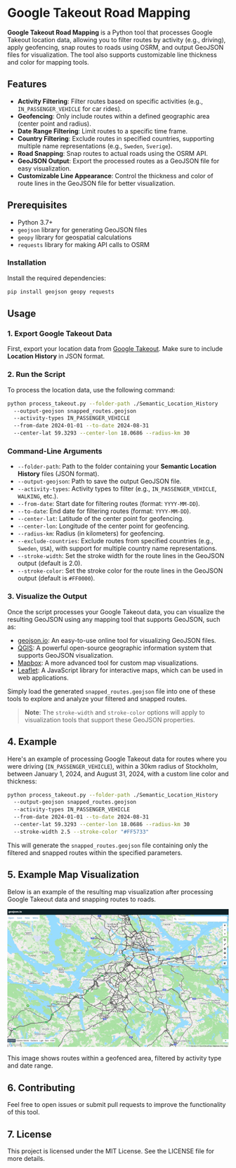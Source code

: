 # Google Takeout Road Mapping

**Google Takeout Road Mapping** is a Python tool that processes Google Takeout location data, allowing you to filter routes by activity (e.g., driving), apply geofencing, snap routes to roads using OSRM, and output GeoJSON files for visualization. The tool also supports customizable line thickness and color for mapping tools.

## Features

- **Activity Filtering**: Filter routes based on specific activities (e.g., `IN_PASSENGER_VEHICLE` for car rides).
- **Geofencing**: Only include routes within a defined geographic area (center point and radius).
- **Date Range Filtering**: Limit routes to a specific time frame.
- **Country Filtering**: Exclude routes in specified countries, supporting multiple name representations (e.g., `Sweden`, `Sverige`).
- **Road Snapping**: Snap routes to actual roads using the OSRM API.
- **GeoJSON Output**: Export the processed routes as a GeoJSON file for easy visualization.
- **Customizable Line Appearance**: Control the thickness and color of route lines in the GeoJSON file for better visualization.

## Prerequisites

- Python 3.7+
- `geojson` library for generating GeoJSON files
- `geopy` library for geospatial calculations
- `requests` library for making API calls to OSRM

### Installation

Install the required dependencies:

```bash
pip install geojson geopy requests
```

## Usage

### 1. Export Google Takeout Data

First, export your location data from [Google Takeout](https://takeout.google.com/settings/takeout). Make sure to include **Location History** in JSON format.

### 2. Run the Script

To process the location data, use the following command:

```bash
python process_takeout.py --folder-path ./Semantic_Location_History 
  --output-geojson snapped_routes.geojson 
  --activity-types IN_PASSENGER_VEHICLE 
  --from-date 2024-01-01 --to-date 2024-08-31 
  --center-lat 59.3293 --center-lon 18.0686 --radius-km 30
```

### Command-Line Arguments

- `--folder-path`: Path to the folder containing your **Semantic Location History** files (JSON format).
- `--output-geojson`: Path to save the output GeoJSON file.
- `--activity-types`: Activity types to filter (e.g., `IN_PASSENGER_VEHICLE`, `WALKING`, etc.).
- `--from-date`: Start date for filtering routes (format: `YYYY-MM-DD`).
- `--to-date`: End date for filtering routes (format: `YYYY-MM-DD`).
- `--center-lat`: Latitude of the center point for geofencing.
- `--center-lon`: Longitude of the center point for geofencing.
- `--radius-km`: Radius (in kilometers) for geofencing.
- `--exclude-countries`: Exclude routes from specified countries (e.g., `Sweden`, `USA`), with support for multiple country name representations.
- `--stroke-width`: Set the stroke width for the route lines in the GeoJSON output (default is 2.0).
- `--stroke-color`: Set the stroke color for the route lines in the GeoJSON output (default is `#FF0000`).

### 3. Visualize the Output

Once the script processes your Google Takeout data, you can visualize the resulting GeoJSON using any mapping tool that supports GeoJSON, such as:

- [geojson.io](https://geojson.io/): An easy-to-use online tool for visualizing GeoJSON files.
- [QGIS](https://qgis.org/): A powerful open-source geographic information system that supports GeoJSON visualization.
- [Mapbox](https://www.mapbox.com/): A more advanced tool for custom map visualizations.
- [Leaflet](https://leafletjs.com/): A JavaScript library for interactive maps, which can be used in web applications.

Simply load the generated `snapped_routes.geojson` file into one of these tools to explore and analyze your filtered and snapped routes.

> **Note**: The `stroke-width` and `stroke-color` options will apply to visualization tools that support these GeoJSON properties.

## 4. Example

Here's an example of processing Google Takeout data for routes where you were driving (`IN_PASSENGER_VEHICLE`), within a 30km radius of Stockholm, between January 1, 2024, and August 31, 2024, with a custom line color and thickness:

```bash
python process_takeout.py --folder-path ./Semantic_Location_History 
  --output-geojson snapped_routes.geojson 
  --activity-types IN_PASSENGER_VEHICLE 
  --from-date 2024-01-01 --to-date 2024-08-31 
  --center-lat 59.3293 --center-lon 18.0686 --radius-km 30 
  --stroke-width 2.5 --stroke-color "#FF5733"
```

This will generate the `snapped_routes.geojson` file containing only the filtered and snapped routes within the specified parameters.

## 5. Example Map Visualization

Below is an example of the resulting map visualization after processing Google Takeout data and snapping routes to roads.

![Example Map](./images/example-map.png)

This image shows routes within a geofenced area, filtered by activity type and date range.

## 6. Contributing
Feel free to open issues or submit pull requests to improve the functionality of this tool.

## 7. License
This project is licensed under the MIT License. See the LICENSE file for more details.
